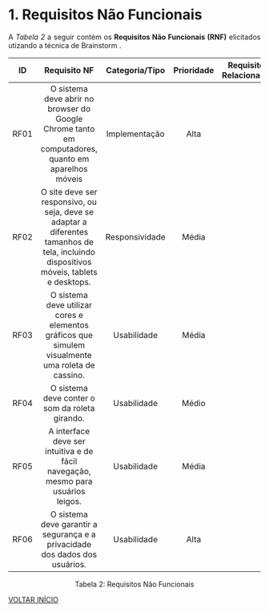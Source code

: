 # 1. Requisitos Não Funcionais

<p align="justify">A <i>Tabela 2</i> a seguir contém os <b>Requisitos Não Funcionais (RNF)</b> elicitados utizando a técnica de Brainstorm .</p>

| ID   |                                 Requisito NF                              | Categoria/Tipo | Prioridade | Requisitos Relacionados |
| :--: | :-----------------------------------------------------------------------: |:-------------: | :--------: | :-----------------: |
| RF01 | O sistema deve abrir no browser do Google Chrome tanto em computadores, quanto em aparelhos móveis | Implementação | Alta |  |
| RF02 | O site deve ser responsivo, ou seja, deve se adaptar a diferentes tamanhos de tela, incluindo dispositivos móveis, tablets e desktops.  | Responsividade | Média |               |
| RF03 |  O sistema deve utilizar cores e elementos gráficos que simulem visualmente uma roleta de cassino.| 	Usabilidade | Média  |  |
| RF04 | O sistema deve conter o som da roleta girando.  | Usabilidade |  Médio |
| RF05 | A interface deve ser intuitiva e de fácil navegação, mesmo para usuários leigos. | 	Usabilidade | Média  |  |
| RF06 |O sistema deve garantir a segurança e a privacidade dos dados dos usuários. | 	Usabilidade | Alta  |  |
<div style="text-align: center">
<p>Tabela 2: Requisitos Não Funcionais</p>
</div>


<a href="../README.md">VOLTAR INÍCIO</a>
